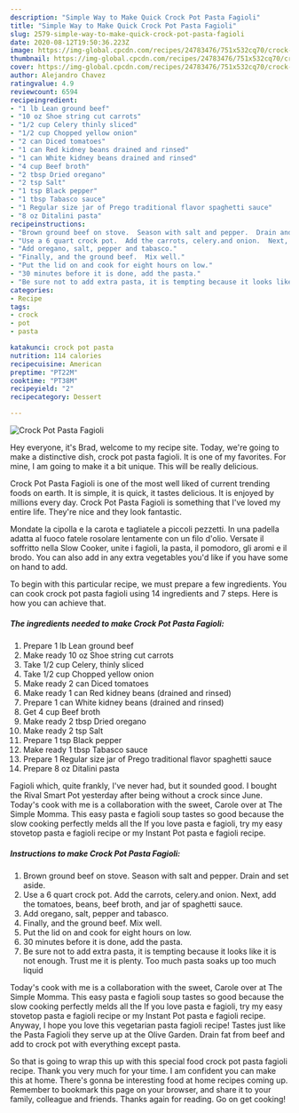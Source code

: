 ```yaml
---
description: "Simple Way to Make Quick Crock Pot Pasta Fagioli"
title: "Simple Way to Make Quick Crock Pot Pasta Fagioli"
slug: 2579-simple-way-to-make-quick-crock-pot-pasta-fagioli
date: 2020-08-12T19:50:36.223Z
image: https://img-global.cpcdn.com/recipes/24783476/751x532cq70/crock-pot-pasta-fagioli-recipe-main-photo.jpg
thumbnail: https://img-global.cpcdn.com/recipes/24783476/751x532cq70/crock-pot-pasta-fagioli-recipe-main-photo.jpg
cover: https://img-global.cpcdn.com/recipes/24783476/751x532cq70/crock-pot-pasta-fagioli-recipe-main-photo.jpg
author: Alejandro Chavez
ratingvalue: 4.9
reviewcount: 6594
recipeingredient:
- "1 lb Lean ground beef"
- "10 oz Shoe string cut carrots"
- "1/2 cup Celery thinly sliced"
- "1/2 cup Chopped yellow onion"
- "2 can Diced tomatoes"
- "1 can Red kidney beans drained and rinsed"
- "1 can White kidney beans drained and rinsed"
- "4 cup Beef broth"
- "2 tbsp Dried oregano"
- "2 tsp Salt"
- "1 tsp Black pepper"
- "1 tbsp Tabasco sauce"
- "1 Regular size jar of Prego traditional flavor spaghetti sauce"
- "8 oz Ditalini pasta"
recipeinstructions:
- "Brown ground beef on stove.  Season with salt and pepper.  Drain and set aside."
- "Use a 6 quart crock pot.  Add the carrots, celery.and onion.  Next, add the tomatoes, beans, beef broth, and jar of spaghetti sauce."
- "Add oregano, salt, pepper and tabasco."
- "Finally, and the ground beef.  Mix well."
- "Put the lid on and cook for eight hours on low."
- "30 minutes before it is done, add the pasta."
- "Be sure not to add extra pasta, it is tempting because it looks like it is not enough.  Trust me it is plenty.  Too much pasta soaks up too much liquid"
categories:
- Recipe
tags:
- crock
- pot
- pasta

katakunci: crock pot pasta 
nutrition: 114 calories
recipecuisine: American
preptime: "PT22M"
cooktime: "PT38M"
recipeyield: "2"
recipecategory: Dessert

---
```



![Crock Pot Pasta Fagioli](https://img-global.cpcdn.com/recipes/24783476/751x532cq70/crock-pot-pasta-fagioli-recipe-main-photo.jpg)

Hey everyone, it's Brad, welcome to my recipe site. Today, we're going to make a distinctive dish, crock pot pasta fagioli. It is one of my favorites. For mine, I am going to make it a bit unique. This will be really delicious.

Crock Pot Pasta Fagioli is one of the most well liked of current trending foods on earth. It is simple, it is quick, it tastes delicious. It is enjoyed by millions every day. Crock Pot Pasta Fagioli is something that I've loved my entire life. They're nice and they look fantastic.

Mondate la cipolla e la carota e tagliatele a piccoli pezzetti. In una padella adatta al fuoco fatele rosolare lentamente con un filo d&#39;olio. Versate il soffritto nella Slow Cooker, unite i fagioli, la pasta, il pomodoro, gli aromi e il brodo. You can also add in any extra vegetables you&#39;d like if you have some on hand to add.


To begin with this particular recipe, we must prepare a few ingredients. You can cook crock pot pasta fagioli using 14 ingredients and 7 steps. Here is how you can achieve that.

<!--inarticleads1-->

##### The ingredients needed to make Crock Pot Pasta Fagioli:

1. Prepare 1 lb Lean ground beef
1. Make ready 10 oz Shoe string cut carrots
1. Take 1/2 cup Celery, thinly sliced
1. Take 1/2 cup Chopped yellow onion
1. Make ready 2 can Diced tomatoes
1. Make ready 1 can Red kidney beans (drained and rinsed)
1. Prepare 1 can White kidney beans (drained and rinsed)
1. Get 4 cup Beef broth
1. Make ready 2 tbsp Dried oregano
1. Make ready 2 tsp Salt
1. Prepare 1 tsp Black pepper
1. Make ready 1 tbsp Tabasco sauce
1. Prepare 1 Regular size jar of Prego traditional flavor spaghetti sauce
1. Prepare 8 oz Ditalini pasta


Fagioli which, quite frankly, I&#39;ve never had, but it sounded good. I bought the Rival Smart Pot yesterday after being without a crock since June. Today&#39;s cook with me is a collaboration with the sweet, Carole over at The Simple Momma. This easy pasta e fagioli soup tastes so good because the slow cooking perfectly melds all the If you love pasta e fagioli, try my easy stovetop pasta e fagioli recipe or my Instant Pot pasta e fagioli recipe. 

<!--inarticleads2-->

##### Instructions to make Crock Pot Pasta Fagioli:

1. Brown ground beef on stove.  Season with salt and pepper.  Drain and set aside.
1. Use a 6 quart crock pot.  Add the carrots, celery.and onion.  Next, add the tomatoes, beans, beef broth, and jar of spaghetti sauce.
1. Add oregano, salt, pepper and tabasco.
1. Finally, and the ground beef.  Mix well.
1. Put the lid on and cook for eight hours on low.
1. 30 minutes before it is done, add the pasta.
1. Be sure not to add extra pasta, it is tempting because it looks like it is not enough.  Trust me it is plenty.  Too much pasta soaks up too much liquid


Today&#39;s cook with me is a collaboration with the sweet, Carole over at The Simple Momma. This easy pasta e fagioli soup tastes so good because the slow cooking perfectly melds all the If you love pasta e fagioli, try my easy stovetop pasta e fagioli recipe or my Instant Pot pasta e fagioli recipe. Anyway, I hope you love this vegetarian pasta fagioli recipe! Tastes just like the Pasta Fagioli they serve up at the Olive Garden. Drain fat from beef and add to crock pot with everything except pasta. 

So that is going to wrap this up with this special food crock pot pasta fagioli recipe. Thank you very much for your time. I am confident you can make this at home. There's gonna be interesting food at home recipes coming up. Remember to bookmark this page on your browser, and share it to your family, colleague and friends. Thanks again for reading. Go on get cooking!

